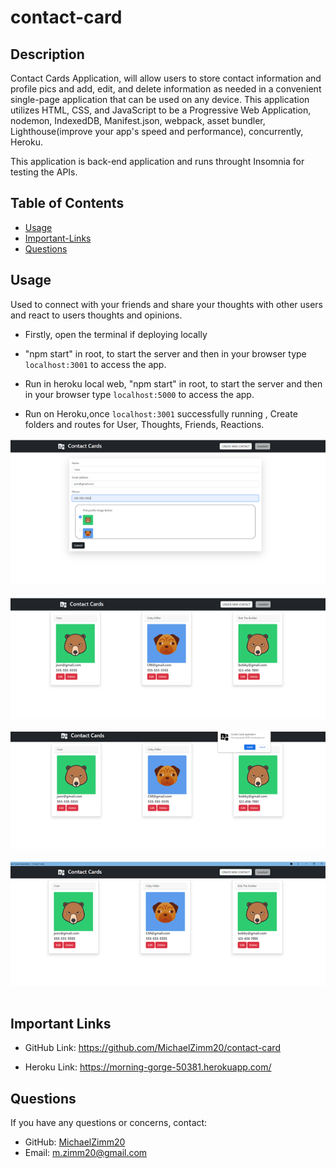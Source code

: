 # contact-card

## Description
Contact Cards Application,  will allow users to store contact information and profile pics and add, edit, and delete information as needed in a convenient single-page application that can be used on any device. This application utilizes HTML, CSS, and JavaScript to be a Progressive Web Application, nodemon, IndexedDB, Manifest.json, webpack, asset bundler, Lighthouse(improve your app's speed and performance), concurrently, Heroku. 
 
This application is back-end application and runs throught Insomnia for testing the APIs.


## Table of Contents 
  * [Usage](#usage)
  * [Important-Links](#Important-Links)
  * [Questions](#questions)



   ## Usage 
  Used to connect with your friends and share your thoughts with other users and react to users thoughts and opinions. 
  * Firstly, open the terminal if deploying locally
  * "npm start" in root,  to start the server and then in your browser type `localhost:3001` to access the app.
  * Run in heroku local web, "npm start" in root, to start the server and then in your browser type `localhost:5000` to access the app.
  
  * Run on Heroku,once `localhost:3001` successfully running , Create folders and routes for User, Thoughts, Friends, Reactions. 


![Contact Card Screenshot](assets/images/Picture1.png "Create new contact")
 <br/><br/>
![Contact Card Screenshot](assets/images/Picture2.png "Primary View")
 <br/><br/>
 ![Contact Card Screenshot](assets/images/Picture3.png " Pre-Installed")
 <br/><br/>
 ![Contact Card Screenshot](assets/images/Picture4.png "Installed View")
 <br/><br/>



 ## Important Links 
* GitHub Link: https://github.com/MichaelZimm20/contact-card

* Heroku Link: https://morning-gorge-50381.herokuapp.com/

## Questions 
  If you have any questions or concerns, contact:
  * GitHub: [MichaelZimm20](https://github.com/MichaelZimm20)
  * Email: [m.zimm20@gmail.com](mailto:m.zimm20@gmail.com)
